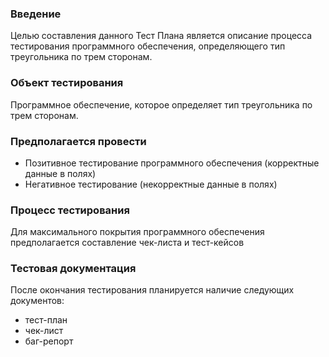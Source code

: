 <h3>Введение</h3>
Целью составления данного Тест Плана является описание процесса тестирования программного обеспечения, определяющего тип треугольника по трем сторонам.

<h3>Объект тестирования</h3>
Программное обеспечение, которое определяет тип треугольника по трем сторонам.

<h3>Предполагается провести</h3>
<ul>
    <li>Позитивное тестирование программного обеспечения (корректные данные в полях)</li>
    <li>Негативное тестирование (некорректные данные в полях)</li>
</ul>

<h3>Процесс тестирования</h3>
Для максимального покрытия программного обеспечения предполагается составление чек-листа и тест-кейсов

<h3>Тестовая документация</h3>
После окончания тестирования планируется наличие следующих документов:
<ul>
    <li>тест-план</li>
    <li>чек-лист</li>
    <li>баг-репорт</li>
</ul>